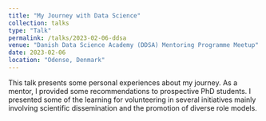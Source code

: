 ```yaml
---
title: "My Journey with Data Science"
collection: talks
type: "Talk"
permalink: /talks/2023-02-06-ddsa
venue: "Danish Data Science Academy (DDSA) Mentoring Programme Meetup"
date: 2023-02-06
location: "Odense, Denmark"
---
```


This talk presents some personal experiences about my journey. As a mentor, I provided some recommendations to prospective PhD students. I presented some of the learning for volunteering in several initiatives mainly involving scientific dissemination and the promotion of diverse role models.